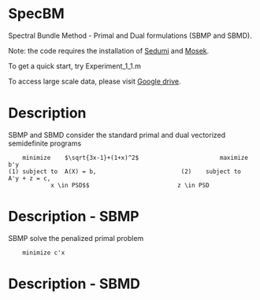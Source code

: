 # SpecBM
Spectral Bundle Method - Primal and Dual formulations (SBMP and SBMD).

Note: the code requires the installation of [Sedumi](https://sedumi.ie.lehigh.edu/) and [Mosek](https://www.mosek.com/).

To get a quick start, try Experiment_1_1.m


To access large scale data, please visit [Google drive](https://drive.google.com/drive/folders/101KqJ56fwcZMuYuTTpwUASnevcnB2frt?usp=drive_link).


# Description
SBMP and SBMD consider the standard primal and dual vectorized semidefinite programs

		minimize 	$\sqrt{3x-1}+(1+x)^2$						maximize 	b'y
	(1)	subject to	A(X) = b,				         (2)	subject to	A'y + z = c,	
				x \in PSD$$							z \in PSD


# Description - SBMP
SBMP solve the penalized primal problem
```
	minimize c'x 
```


# Description - SBMD
